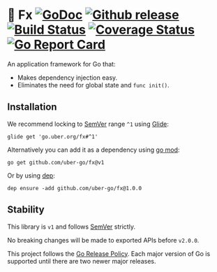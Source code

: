 # :unicorn: Fx [![GoDoc][doc-img]][doc] [![Github release][release-img]][release] [![Build Status][ci-img]][ci] [![Coverage Status][cov-img]][cov] [![Go Report Card][report-card-img]][report-card]

An application framework for Go that:

* Makes dependency injection easy.
* Eliminates the need for global state and `func init()`.

## Installation

We recommend locking to [SemVer](http://semver.org/) range `^1` using [Glide](https://github.com/Masterminds/glide):

```
glide get 'go.uber.org/fx#^1'
```

Alternatively you can add it as a dependency using [go mod](https://github.com/golang/go/wiki/Modules):

```
go get github.com/uber-go/fx@v1
```

Or by using [dep](https://github.com/golang/dep):
```
dep ensure -add github.com/uber-go/fx@1.0.0
```

## Stability

This library is `v1` and follows [SemVer](http://semver.org/) strictly.

No breaking changes will be made to exported APIs before `v2.0.0`.

This project follows the [Go Release Policy][release-policy]. Each major
version of Go is supported until there are two newer major releases.

[doc-img]: http://img.shields.io/badge/GoDoc-Reference-blue.svg
[doc]: https://godoc.org/go.uber.org/fx

[release-img]: https://img.shields.io/github/release/uber-go/fx.svg
[release]: https://github.com/uber-go/fx/releases

[ci-img]: https://img.shields.io/travis/uber-go/fx/master.svg
[ci]: https://travis-ci.com/uber-go/fx/branches

[cov-img]: https://codecov.io/gh/uber-go/fx/branch/dev/graph/badge.svg
[cov]: https://codecov.io/gh/uber-go/fx/branch/dev

[report-card-img]: https://goreportcard.com/badge/github.com/uber-go/fx
[report-card]: https://goreportcard.com/report/github.com/uber-go/fx

[release-policy]: https://golang.org/doc/devel/release.html#policy
